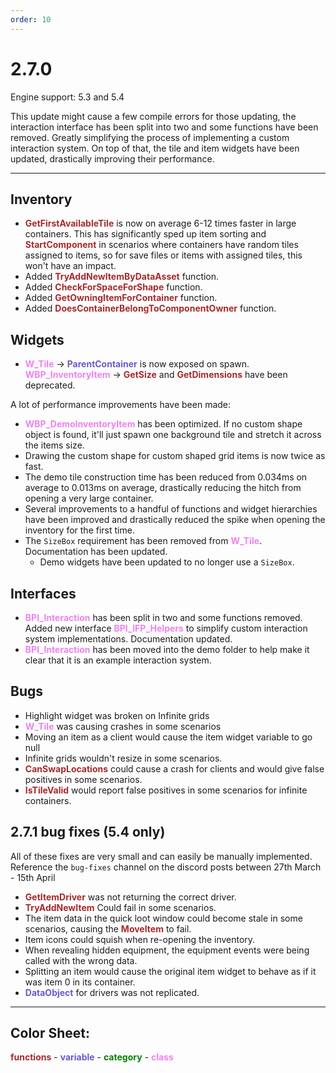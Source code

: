 ```yaml
---
order: 10
---
```

# 2.7.0

Engine support: 5.3 and 5.4

This update might cause a few compile errors for those updating, the interaction interface has been split into two and some functions have been removed. Greatly simplifying the process of implementing a custom interaction system.
On top of that, the tile and item widgets have been updated, drastically improving their performance.

---

## Inventory
- <span style="color:brown">**GetFirstAvailableTile**</span> is now on average 6-12 times faster in large containers. This has significantly sped up item sorting and <span style="color:brown">**StartComponent**</span> in scenarios where containers have random tiles assigned to items, so for save files or items with assigned tiles, this won't have an impact.
- Added <span style="color:brown">**TryAddNewItemByDataAsset**</span> function.
- Added <span style="color:brown">**CheckForSpaceForShape**</span> function.
- Added <span style="color:brown">**GetOwningItemForContainer**</span> function.
- Added <span style="color:brown">**DoesContainerBelongToComponentOwner**</span> function.

## Widgets
- <span style="color:violet">**W_Tile**</span> -> <span style="color:slateblue">**ParentContainer**</span> is now exposed on spawn.
<span style="color:violet">**WBP_InventoryItem**</span>  -> <span style="color:brown">**GetSize**</span> and <span style="color:brown">**GetDimensions**</span> have been deprecated.

A lot of performance improvements have been made:
- <span style="color:violet">**WBP_DemoInventoryItem**</span> has been optimized. If no custom shape object is found, it'll just spawn one background tile and stretch it across the items size.
- Drawing the custom shape for custom shaped grid items is now twice as fast.
- The demo tile construction time has been reduced from 0.034ms on average to 0.013ms on average, drastically reducing the hitch from opening a very large container.
- Several improvements to a handful of functions and widget hierarchies have been improved and drastically reduced the spike when opening the inventory for the first time.
- The `SizeBox` requirement has been removed from <span style="color:violet">**W_Tile**</span>. Documentation has been updated.
    - Demo widgets have been updated to no longer use a `SizeBox`.

## Interfaces
- <span style="color:violet">**BPI_Interaction**</span> has been split in two and some functions removed. Added new interface <span style="color:violet">**BPI_IFP_Helpers**</span> to simplify custom interaction system implementations. Documentation updated.
- <span style="color:violet">**BPI_Interaction**</span> has been moved into the demo folder to help make it clear that it is an example interaction system.

## Bugs
- Highlight widget was broken on Infinite grids
- <span style="color:violet">**W_Tile**</span> was causing crashes in some scenarios
- Moving an item as a client would cause the item widget variable to go null
- Infinite grids wouldn't resize in some scenarios.
- <span style="color:brown">**CanSwapLocations**</span> could cause a crash for clients and would give false positives in some scenarios.
- <span style="color:brown">**IsTileValid**</span> would report false positives in some scenarios for infinite containers.

## 2.7.1 bug fixes (5.4 only)
All of these fixes are very small and can easily be manually implemented. Reference the `bug-fixes` channel on the discord posts between 27th March - 15th April
- <span style="color:brown">**GetItemDriver**</span> was not returning the correct driver.
- <span style="color:brown">**TryAddNewItem**</span> Could fail in some scenarios.
- The item data in the quick loot window could become stale in some scenarios, causing the <span style="color:brown">**MoveItem**</span> to fail.
- Item icons could squish when re-opening the inventory.
- When revealing hidden equipment, the equipment events were being called with the wrong data.
- Splitting an item would cause the original item widget to behave as if it was item 0 in its container.
- <span style="color:slateblue">**DataObject**</span> for drivers was not replicated.

---
## Color Sheet:
<span style="color:brown">**functions**</span> - <span style="color:slateblue">**variable**</span> - <span style="color:green">**category**</span> - <span style="color:violet">**class**</span>